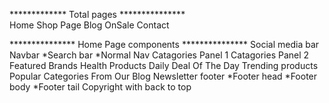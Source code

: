 ************* Total pages ***************                 
Home 
Shop
Page
Blog
OnSale
Contact

*************** Home Page components ***************
Social media bar
Navbar
  *Search bar
  *Normal Nav
Catagories Panel 1
Catagories Panel 2
Featured Brands
Health Products
Daily Deal Of The Day
Trending products
Popular Categories
From Our Blog
Newsletter
footer
 *Footer head
 *Footer body
 *Footer tail
Copyright  with back to top